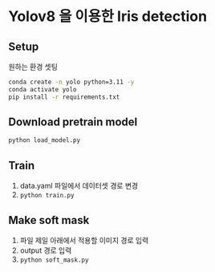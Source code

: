# Yolov8 을 이용한 Iris detection

## Setup
원하는 환경 셋팅
```bash
conda create -n yolo python=3.11 -y
conda activate yolo
pip install -r requirements.txt
```

## Download pretrain model
```bash
python load_model.py
```

## Train
1. data.yaml 파일에서 데이터셋 경로 변경
2. ```python train.py```

## Make soft mask
1. 파일 제일 아래에서 적용할 이미지 경로 입력
2. output 경로 입력
3. ```python soft_mask.py```